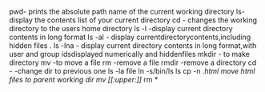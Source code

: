 pwd- prints the absolute path name of the current working directory
ls- display the contents list of your current directory
cd - changes the working directory to the users home directory
ls -l -display current directory contents in long format
ls -al  - display currentdirectorycontents,including hidden files .
ls -lna - display current directory contents in long format,with user and group idsdisplayed numerically and hiddenfiles
mkdir - to make directory
mv -to move a file
rm -remove a file
rmdir -remove a directory
cd -  -change dir to previous one 
ls -la
file
ln -s/bin/ls ls
cp -n *.html move html files to parent working dir
mv [[:upper:]]*
rm *  
